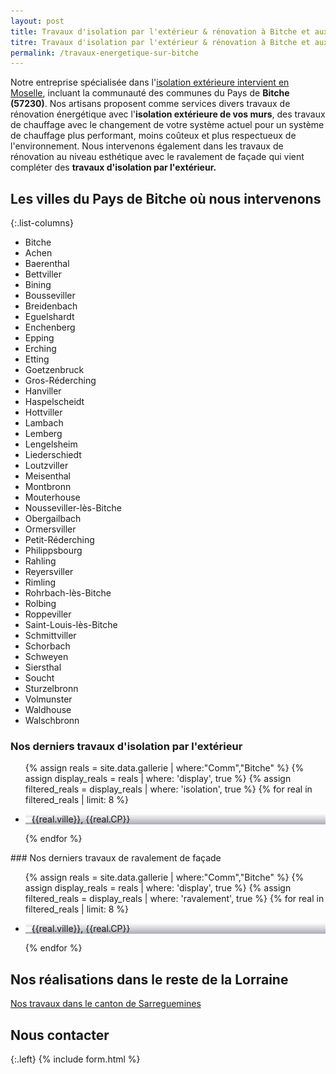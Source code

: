 ```yaml
---
layout: post
title: Travaux d'isolation par l'extérieur & rénovation à Bitche et aux alentours
titre: Travaux d'isolation par l'extérieur & rénovation à Bitche et aux alentours
permalink: /travaux-energetique-sur-bitche
---
```

Notre entreprise spécialisée dans l'[isolation extérieure intervient en Moselle](/isolation-extérieure/), incluant la communauté des communes du Pays de <strong>Bitche (57230)</strong>. 
Nos artisans proposent comme services divers travaux de rénovation énergétique avec l'<strong>isolation extérieure de vos murs</strong>, des travaux de chauffage avec le changement de votre système actuel pour un système de chauffage plus performant, moins coûteux et plus respectueux de l'environnement. Nous intervenons également dans les travaux de rénovation au niveau esthétique avec le ravalement de façade qui vient compléter des <strong>travaux d'isolation par l'extérieur.</strong>
## Les villes du Pays de Bitche où nous intervenons

{:.list-columns}
- Bitche
- Achen
- Baerenthal
- Bettviller
- Bining
- Bousseviller
- Breidenbach
- Eguelshardt
- Enchenberg
- Epping
- Erching
- Etting
- Goetzenbruck
- Gros-Réderching
- Hanviller
- Haspelscheidt
- Hottviller
- Lambach
- Lemberg
- Lengelsheim
- Liederschiedt
- Loutzviller
- Meisenthal
- Montbronn
- Mouterhouse
- Nousseviller-lès-Bitche
- Obergailbach
- Ormersviller
- Petit-Réderching
- Philippsbourg
- Rahling
- Reyersviller
- Rimling
- Rohrbach-lès-Bitche
- Rolbing
- Roppeviller
- Saint-Louis-lès-Bitche
- Schmittviller
- Schorbach
- Schweyen
- Siersthal
- Soucht
- Sturzelbronn
- Volmunster
- Waldhouse
- Walschbronn

### Nos derniers travaux d'isolation par l'extérieur
  <ul class="grid four">
  	{% assign reals = site.data.gallerie | where:"Comm","Bitche" %}
    {% assign display_reals = reals | where: 'display', true %}
    {% assign filtered_reals = display_reals | where: 'isolation', true %}
    {% for real in filtered_reals | limit: 8 %}
      <li class="item-grid realisation" onclick="closebox()" style="background-image: linear-gradient(0deg, rgba(2,0,36,0.3197872899159664) 0%, rgba(255,255,255,0) 100%),url(../assets/images/realisations/{{real.img}});" data-image="{{real.img}}" data-ville="{{real.ville}}" data-cp="{{real.CP}}">
        <img src="../assets/images/realisations/{{real.img}}" alt="travaux de rénovation de façade à {{real.ville}}" style="display: none;">
        <p><img src="../assets/images/icones/map-marker.png" width="10">{{real.ville}}, {{real.CP}}</p>
      </li>
    {% endfor %}
  </ul>
### Nos derniers travaux de ravalement de façade
  <ul class="grid four">
  	{% assign reals = site.data.gallerie | where:"Comm","Bitche" %}
    {% assign display_reals = reals | where: 'display', true %}
    {% assign filtered_reals = display_reals | where: 'ravalement', true %}
    {% for real in filtered_reals | limit: 8 %}
      <li class="item-grid realisation" onclick="closebox()" style="background-image: linear-gradient(0deg, rgba(2,0,36,0.3197872899159664) 0%, rgba(255,255,255,0) 100%),url(../assets/images/realisations/{{real.img}});" data-image="{{real.img}}" data-ville="{{real.ville}}" data-cp="{{real.CP}}">
        <img src="../assets/images/realisations/{{real.img}}" alt="travaux de rénovation de façade à {{real.ville}}" style="display: none;">
        <p><img src="../assets/images/icones/map-marker.png" width="10">{{real.ville}}, {{real.CP}}</p>
      </li>
    {% endfor %}
  </ul>
  
## Nos réalisations dans le reste de la Lorraine
[Nos travaux dans le canton de Sarreguemines](/travaux-energetique-sur-sarreguemines)

## Nous contacter
{:.left}
{% include form.html %}